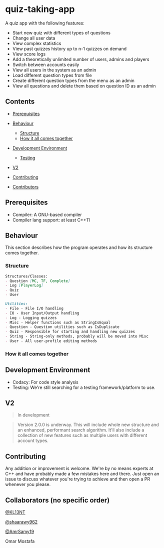 # quiz-taking-app

A quiz app with the following features: 

-   Start new quiz with different types of questions 
-   Change all user data
-   View complex statistics
-   View past quizzes history up to n-1 quizzes on demand
-   View score logs 
-   Add a theoretically unlimited number of users, admins and players
-   Switch between accounts easily
-   View all users in the system as an admin
-   Load different question types from file
-   Create different question types from the menu as an admin
-   View all questions and delete them based on question ID as an admin

## Contents

-   [Prerequisites](#Prerequisites)

-   [Behaviour](#Behaviour)
    -   [Structure](#Structure)
    -   [How it all comes together](#How-it-all-comes-together)

-   [Development Environment](#Development-Environment)
    -   [Testing](#Testing)

-   [V2](#V2)

-   [Contributing](#Contributing)

-   [Contributors](#Contributors)

## Prerequisites

-   Compiler: A GNU-based compiler
-   Compiler lang support: at least C++11

## Behaviour

This section describes how the program operates and how its structure comes together.

### Structure

```md
Structures/Classes:
- Question [MC, TF, Complete]
- Log [PlayerLog]
- Quiz
- User
```

```md
Utilities:
- File - File I/O handling
- IO - User Input/Output handling
- Log - Logging quizzes
- Misc - Helper functions such as StringIsEqual
- Question - Question utilities such as IsDuplicate
- Quiz - Responsible for starting and handling new quizzes
- String - String-only methods, probably will be moved into Misc
- User - All user-profile editing methods
```

### How it all comes together

## Development Environment

-   Codacy: For code style analysis
-   Testing: We're still searching for a testing framework/platform to use. 

## V2

> In development 


> Version 2.0.0 is underway. This will include whole new structure and an enhanced, performant search algorithm. It'll also include a collection of new features such as multiple users with different account types. 

## Contributing

Any addition or improvement is welcome. We're by no means experts at C++ and have probably made a few mistakes here and there. Just open an issue to discuss whatever you're trying to achieve and then open a PR whenever you please. 

## Collaborators (no specific order)

[@KL13NT](https://github.com/KL13NT)

[@shaarawy962](https://github.com/shaarawy962)

[@AmrSamy19](https://github.com/AmrSamy19)

Omar Mostafa
